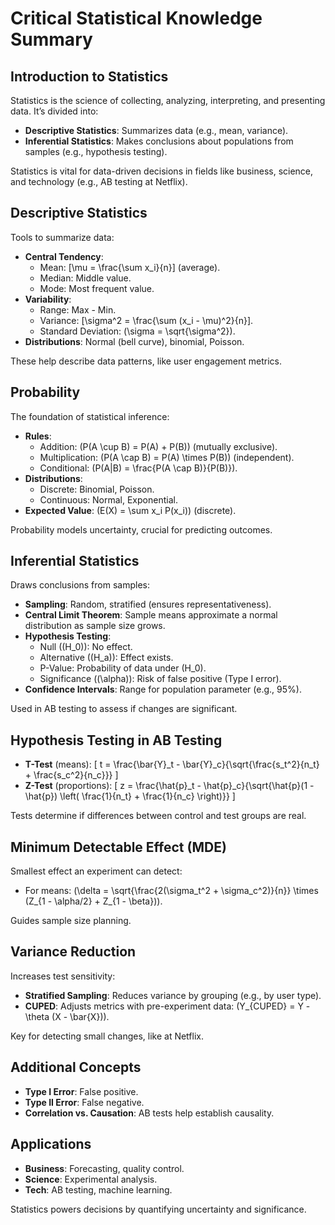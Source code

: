 # Critical Statistical Knowledge Summary

## Introduction to Statistics
Statistics is the science of collecting, analyzing, interpreting, and presenting data. It’s divided into:
- **Descriptive Statistics**: Summarizes data (e.g., mean, variance).
- **Inferential Statistics**: Makes conclusions about populations from samples (e.g., hypothesis testing).

Statistics is vital for data-driven decisions in fields like business, science, and technology (e.g., AB testing at Netflix).

## Descriptive Statistics
Tools to summarize data:
- **Central Tendency**:
  - Mean: \[\mu = \frac{\sum x_i}{n}\] (average).
  - Median: Middle value.
  - Mode: Most frequent value.
- **Variability**:
  - Range: Max - Min.
  - Variance: \[\sigma^2 = \frac{\sum (x_i - \mu)^2}{n}\].
  - Standard Deviation: \(\sigma = \sqrt{\sigma^2}\).
- **Distributions**: Normal (bell curve), binomial, Poisson.

These help describe data patterns, like user engagement metrics.

## Probability
The foundation of statistical inference:
- **Rules**:
  - Addition: \(P(A \cup B) = P(A) + P(B)\) (mutually exclusive).
  - Multiplication: \(P(A \cap B) = P(A) \times P(B)\) (independent).
  - Conditional: \(P(A|B) = \frac{P(A \cap B)}{P(B)}\).
- **Distributions**:
  - Discrete: Binomial, Poisson.
  - Continuous: Normal, Exponential.
- **Expected Value**: \(E(X) = \sum x_i P(x_i)\) (discrete).

Probability models uncertainty, crucial for predicting outcomes.

## Inferential Statistics
Draws conclusions from samples:
- **Sampling**: Random, stratified (ensures representativeness).
- **Central Limit Theorem**: Sample means approximate a normal distribution as sample size grows.
- **Hypothesis Testing**:
  - Null (\(H_0\)): No effect.
  - Alternative (\(H_a\)): Effect exists.
  - P-Value: Probability of data under \(H_0\).
  - Significance (\(\alpha\)): Risk of false positive (Type I error).
- **Confidence Intervals**: Range for population parameter (e.g., 95%).

Used in AB testing to assess if changes are significant.

## Hypothesis Testing in AB Testing
- **T-Test** (means):
  \[
  t = \frac{\bar{Y}_t - \bar{Y}_c}{\sqrt{\frac{s_t^2}{n_t} + \frac{s_c^2}{n_c}}}
  \]
- **Z-Test** (proportions):
  \[
  z = \frac{\hat{p}_t - \hat{p}_c}{\sqrt{\hat{p}(1 - \hat{p}) \left( \frac{1}{n_t} + \frac{1}{n_c} \right)}}
  \]

Tests determine if differences between control and test groups are real.

## Minimum Detectable Effect (MDE)
Smallest effect an experiment can detect:
- For means: \(\delta = \sqrt{\frac{2(\sigma_t^2 + \sigma_c^2)}{n}} \times (Z_{1 - \alpha/2} + Z_{1 - \beta})\).

Guides sample size planning.

## Variance Reduction
Increases test sensitivity:
- **Stratified Sampling**: Reduces variance by grouping (e.g., by user type).
- **CUPED**: Adjusts metrics with pre-experiment data: \(Y_{CUPED} = Y - \theta (X - \bar{X})\).

Key for detecting small changes, like at Netflix.

## Additional Concepts
- **Type I Error**: False positive.
- **Type II Error**: False negative.
- **Correlation vs. Causation**: AB tests help establish causality.

## Applications
- **Business**: Forecasting, quality control.
- **Science**: Experimental analysis.
- **Tech**: AB testing, machine learning.

Statistics powers decisions by quantifying uncertainty and significance.